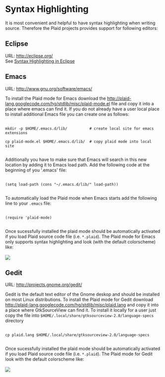 # Syntax Highlighting #

It is most convenient and helpful to have syntax highlighting when writing source. Therefore the Plaid projects provides support for following editors:

## Eclipse ##
URL: http://eclipse.org/ <br>
See <a href='GettingStarted#Plaid.md'>Syntax Highlighting in Eclipse</a>


<h2>Emacs</h2>
URL: <a href='http://www.gnu.org/software/emacs/'>http://www.gnu.org/software/emacs/</a>

To install the Plaid mode for Emacs download the <a href='http://plaid-lang.googlecode.com/hg/stdlib/misc/plaid-mode.el'>http://plaid-lang.googlecode.com/hg/stdlib/misc/plaid-mode.el</a> file and copy it into a place where emacs can find it. If you do not already have a user local place to install additional Emacs file you can create one as follows:<br>
<br>
<pre><code>mkdir -p $HOME/.emacs.d/lib/          # create local site for emacs extensions<br>
cp plaid-mode.el $HOME/.emacs.d/lib/  # copy plaid mode into local site <br>
</code></pre>

Additionally you have to make sure that Emacs will search in this new location by adding it to Emacs load path. Add the following code at the beginning of you '.emacs' file:<br>
<br>
<pre><code>(setq load-path (cons "~/.emacs.d/lib/" load-path))<br>
</code></pre>

To automatically load the Plaid mode when Emacs starts add the following line to your <code>.emacs</code> file:<br>
<br>
<pre><code>(require 'plaid-mode)<br>
</code></pre>

Once sucessfully installed the plaid mode should be automatically activated if you load Plaid source code file (i.e. <code>*.plaid</code>). The Plaid mode for Emacs only supports syntax highlighting and look (with the default colorscheme) like:<br>
<br>
<img src='http://plaid-lang.googlecode.com/hg/stdlib/misc/emacs_plaid_mode.png' />


<h2>Gedit</h2>
URL: <a href='http://projects.gnome.org/gedit/'>http://projects.gnome.org/gedit/</a>

Gedit is the default text editor of the Gnome deskop and should be installed on most Linux distributions. To install the Plaid mode for Gedit download <a href='http://plaid-lang.googlecode.com/hg/stdlib/misc/plaid.lang'>http://plaid-lang.googlecode.com/hg/stdlib/misc/plaid.lang</a> and copy it into a place where GtkSourceView can find it. To install it locally for a user just copy the file into <code>$HOME/.local/share/gtksourceview-2.0/language-specs</code> directory<br>
<br>
<pre><code>cp plaid.lang $HOME/.local/share/gtksourceview-2.0/language-specs<br>
</code></pre>

Once sucessfully installed the plaid mode should be automatically activated if you load Plaid source code file (i.e. <code>*.plaid</code>). The Plaid mode for Gedit look with the default colorscheme like:<br>
<br>
<img src='http://plaid-lang.googlecode.com/hg/stdlib/misc/gedit_plaid_mode.png' />